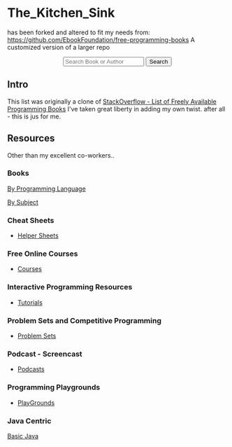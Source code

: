 # The_Kitchen_Sink 
has been forked and altered to fit my needs 
from: https://github.com/EbookFoundation/free-programming-books
A customized version of a larger repo 
<div align="center">
  <form action="https://ebookfoundation.github.io/free-programming-books-search">
    <input type="text" id="fpbSearch" name="search" required placeholder="Search Book or Author"/>
    <label for="submit"> </label>
    <input type="submit" id="submit" name="submit" value="Search" />
  </form>
</div>

## Intro

This list was originally a clone of
[StackOverflow - List of Freely Available Programming Books](https://web.archive.org/web/20140606191453/http://stackoverflow.com/questions/194812/list-of-freely-available-programming-books/392926) 
I've taken great liberty in adding my own twist.  after all - this is jus for me.

## Resources
Other than my excellent co-workers..

### Books

[By Programming Language](DOCs/free-programming-books-langs.md)

[By Subject](DOCs/free-programming-books-subjects.md)

### Cheat Sheets

+ [Helper Sheets](DOCs/free-programming-cheatsheets.md)

### Free Online Courses
+ [Courses](DOCs/free-courses-en.md)

### Interactive Programming Resources

+ [Tutorials](DOCs/free-programming-interactive-tutorials-en.md)

### Problem Sets and Competitive Programming

+ [Problem Sets](DOCs/problem-sets-competitive-programming.md)

### Podcast - Screencast
+ [Podcasts](DOCs/casts.md)


### Programming Playgrounds

+ [PlayGrounds](DOCS/free-programming-playgrounds.md)

### Java Centric
[Basic Java](DOCs/Java.md)

